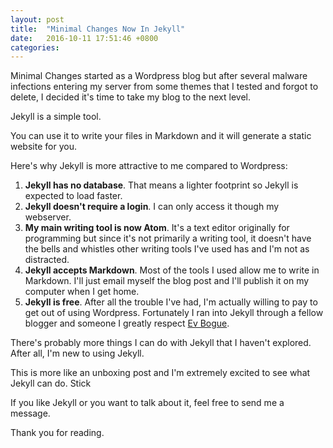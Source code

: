 ```yaml
---
layout: post
title:  "Minimal Changes Now In Jekyll"
date:   2016-10-11 17:51:46 +0800
categories:
---
```

Minimal Changes started as a Wordpress blog but after several malware infections entering my server from some themes that I tested and forgot to delete, I decided it's time to take my blog to the next level.

Jekyll is a simple tool.

You can use it to write your files in Markdown and it will generate a static website for you.

Here's why Jekyll is more attractive to me compared to Wordpress:
1. **Jekyll has no database**. That means a lighter footprint so Jekyll is expected to load faster.
2. **Jekyll doesn't require a login**. I can only access it though my webserver.
3. **My main writing tool is now Atom**. It's a text editor originally for programming but since it's not primarily a writing tool, it doesn't have the bells and whistles other writing tools I've used has and I'm not as distracted.
4. **Jekyll accepts Markdown**. Most of the tools I used allow me to write in Markdown. I'll just email myself the blog post and I'll publish it on my computer when I get home.
5. **Jekyll is free**. After all the trouble I've had, I'm actually willing to pay to get out of using Wordpress. Fortunately I ran into Jekyll through a fellow blogger and someone I greatly respect [Ev Bogue](http://evbogue.com).

There's probably more things I can do with Jekyll that I haven't explored. After all, I'm new to using Jekyll.

This is more like an unboxing post and I'm extremely excited to see what Jekyll can do. Stick

If you like Jekyll or you want to talk about it, feel free to send me a message.

Thank you for reading.
